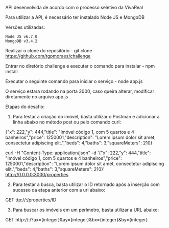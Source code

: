 API desenvolvida de acordo com o processo seletivo da VivaReal

Para utilizar a API, é necessário ter instalado Node JS e MongoDB

Versões utilizadas:
	
	Node JS v6.7.0
	MongoDB v3.4.2

Realizar o clone do repositório - git clone https://github.com/tgpmoraes/challenge

Entrar no diretório challenge e executar o comando para instalar - npm install

Executar o seguinte comando para iniciar o serviço - node app.js

O serviço estara rodando na porta 3000, caso queira alterar, modificar diretamente no arquivo app.js

Etapas do desafio:

1. Para testar a criação do imóvel, basta utilizar o Postman e adicionar a linha abaixo no método post ou pelo comando curl:

{"x": 222,"y": 444,"title": "Imóvel código 1, com 5 quartos e 4 banheiros","price": 1250001,"description": "Lorem ipsum dolor sit amet, consectetur adipiscing elit.","beds": 4,"baths": 3,"squareMeters": 210}

curl -H "Content-Type: application/json" -d '{"x": 222,"y": 444,"title": "Imóvel código 1, com 5 quartos e 4 banheiros","price": 1250001,"description": "Lorem ipsum dolor sit amet, consectetur adipiscing elit.","beds": 4,"baths": 3,"squareMeters": 210}' http://0.0.0.0:3000/properties


2. Para testar a busca, basta utilizar o ID retornado após a inserção com sucesso da etapa anterior com a url abaixo:

GET ttp://<host>:<porta>/properties/ID

3. Para buscar os imóveis em um perímetro, basta utilizar a URL abaixo:

GET http://<host>:<porta>/?ax={integer}&ay={integer}&bx={integer}&by={integer}